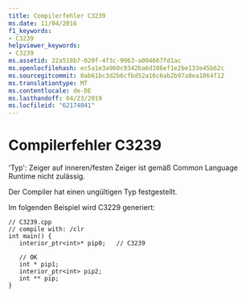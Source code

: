 ```yaml
---
title: Compilerfehler C3239
ms.date: 11/04/2016
f1_keywords:
- C3239
helpviewer_keywords:
- C3239
ms.assetid: 22a518b7-020f-4f3c-9963-a094667fd1ac
ms.openlocfilehash: ec5a1e3a968c9342ba6d386ef1e2be133e45b62c
ms.sourcegitcommit: 0ab61bc3d2b6cfbd52a16c6ab2b97a8ea1864f12
ms.translationtype: MT
ms.contentlocale: de-DE
ms.lasthandoff: 04/23/2019
ms.locfileid: "62174041"
---
```

# <a name="compiler-error-c3239"></a>Compilerfehler C3239

'Typ': Zeiger auf inneren/festen Zeiger ist gemäß Common Language Runtime nicht zulässig.

Der Compiler hat einen ungültigen Typ festgestellt.

Im folgenden Beispiel wird C3229 generiert:

```
// C3239.cpp
// compile with: /clr
int main() {
   interior_ptr<int>* pip0;   // C3239

   // OK
   int * pip1;
   interior_ptr<int> pip2;
   int ** pip;
}
```